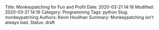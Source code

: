 Title: Monkeypatching for Fun and Profit
Date: 2020-03-21 14:16
Modified: 2020-03-21 14:16
Category: Programming
Tags: python
Slug: monkeypatching
Authors: Kevin Houlihan
Summary: Monkeypatching isn't always bad.
Status: draft

